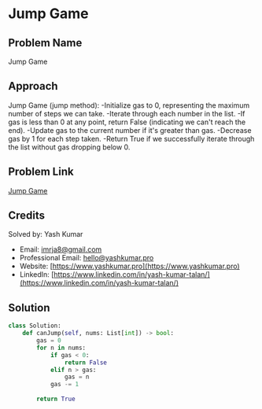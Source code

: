 # Jump Game

## Problem Name
Jump Game

## Approach
Jump Game (jump method):
-Initialize gas to 0, representing the maximum number of steps we can take.
-Iterate through each number in the list.
-If gas is less than 0 at any point, return False (indicating we can't reach the end).
-Update gas to the current number if it's greater than gas.
-Decrease gas by 1 for each step taken.
-Return True if we successfully iterate through the list without gas dropping below 0.

## Problem Link
[Jump Game](https://leetcode.com/problems/jump-game/description/?envType=study-plan-v2&envId=top-interview-150)

## Credits
Solved by: Yash Kumar

- Email: imrja8@gmail.com
- Professional Email: hello@yashkumar.pro
- Website: [https://www.yashkumar.pro](https://www.yashkumar.pro)
- LinkedIn: [https://www.linkedin.com/in/yash-kumar-talan/](https://www.linkedin.com/in/yash-kumar-talan/)

## Solution
```python
class Solution:
    def canJump(self, nums: List[int]) -> bool:
        gas = 0
        for n in nums:
            if gas < 0:
                return False
            elif n > gas:
                gas = n
            gas -= 1
            
        return True